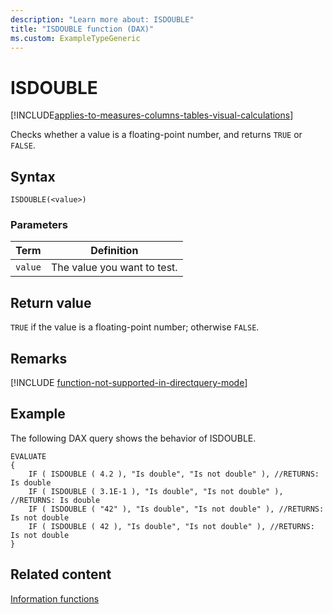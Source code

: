 ```yaml
---
description: "Learn more about: ISDOUBLE"
title: "ISDOUBLE function (DAX)"
ms.custom: ExampleTypeGeneric
---
```

# ISDOUBLE

[!INCLUDE[applies-to-measures-columns-tables-visual-calculations](includes/applies-to-measures-columns-tables-visual-calculations.md)]

Checks whether a value is a floating-point number, and returns `TRUE` or `FALSE`.

## Syntax

```dax
ISDOUBLE(<value>)
```

### Parameters

|Term|Definition|
|--------|--------------|
|`value`|The value you want to test.|

## Return value

`TRUE` if the value is a floating-point number; otherwise `FALSE`.

## Remarks

[!INCLUDE [function-not-supported-in-directquery-mode](includes/function-not-supported-in-directquery-mode.md)]

## Example

The following DAX query shows the behavior of ISDOUBLE.

```dax
EVALUATE
{
    IF ( ISDOUBLE ( 4.2 ), "Is double", "Is not double" ), //RETURNS: Is double
    IF ( ISDOUBLE ( 3.1E-1 ), "Is double", "Is not double" ), //RETURNS: Is double
    IF ( ISDOUBLE ( "42" ), "Is double", "Is not double" ), //RETURNS: Is not double
    IF ( ISDOUBLE ( 42 ), "Is double", "Is not double" ), //RETURNS: Is not double
}
```

## Related content

[Information functions](information-functions-dax.md)
